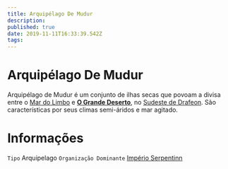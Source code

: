 ```yaml
---
title: Arquipélago De Mudur
description: 
published: true
date: 2019-11-11T16:33:39.542Z
tags: 
---
```


<!-- SUBTITLE: Visão geral sobre Arquipélago De Mudur -->

# Arquipélago De Mudur
Arquipélago de Mudur é um conjunto de ilhas secas que povoam a divisa entre o [Mar do Limbo](http://localhost/lugares/plano-material/drafeon/mar-do-limbo#mar-do-limbo) e **[O Grande Deserto](http://localhost/lugares/plano-material/drafeon/sudeste-de-drafeon/o-grande-deserto#o-grande-deserto)**, no [Sudeste de Drafeon](http://localhost/lugares/plano-material/drafeon/sudeste-de-drafeon#sudeste-de-drafeon). São características por seus climas semi-áridos e mar agitado.

# Informações
`Tipo` Arquipelago
`Organização Dominante` [Império Serpentinn](http://localhost/faccoes/nacoes/imperio-serpentinn#imperio-serpentinn)

